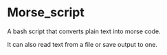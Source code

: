 # Morse_script

A bash script that converts plain text into morse code.

It can also read text from a file or save output to one.
